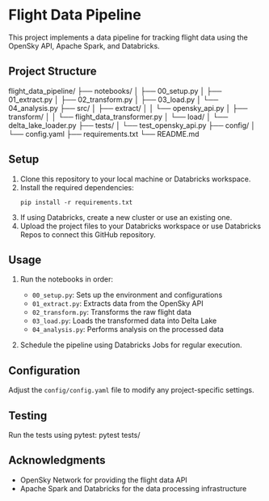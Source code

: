 # Flight Data Pipeline

This project implements a data pipeline for tracking flight data using the OpenSky API, Apache Spark, and Databricks.

## Project Structure

flight_data_pipeline/
├── notebooks/
│ ├── 00_setup.py
│ ├── 01_extract.py
│ ├── 02_transform.py
│ ├── 03_load.py
│ └── 04_analysis.py
├── src/
│ ├── extract/
│ │ └── opensky_api.py
│ ├── transform/
│ │ └── flight_data_transformer.py
│ └── load/
│ └── delta_lake_loader.py
├── tests/
│ └── test_opensky_api.py
├── config/
│ └── config.yaml
├── requirements.txt
└── README.md

## Setup

1. Clone this repository to your local machine or Databricks workspace.
2. Install the required dependencies:
   ```
   pip install -r requirements.txt
   ```
3. If using Databricks, create a new cluster or use an existing one.
4. Upload the project files to your Databricks workspace or use Databricks Repos to connect this GitHub repository.

## Usage

1. Run the notebooks in order:
   - `00_setup.py`: Sets up the environment and configurations
   - `01_extract.py`: Extracts data from the OpenSky API
   - `02_transform.py`: Transforms the raw flight data
   - `03_load.py`: Loads the transformed data into Delta Lake
   - `04_analysis.py`: Performs analysis on the processed data

2. Schedule the pipeline using Databricks Jobs for regular execution.

## Configuration

Adjust the `config/config.yaml` file to modify any project-specific settings.

## Testing

Run the tests using pytest:
pytest tests/



## Acknowledgments

- OpenSky Network for providing the flight data API
- Apache Spark and Databricks for the data processing infrastructure